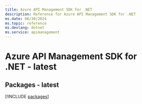 ```yaml
---
title: Azure API Management SDK for .NET
description: Reference for Azure API Management SDK for .NET
ms.date: 08/30/2024
ms.topic: reference
ms.devlang: dotnet
ms.service: apimanagement
---
```

# Azure API Management SDK for .NET - latest
## Packages - latest
[!INCLUDE [packages](api-management-index.md)]